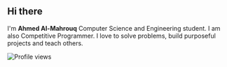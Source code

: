 ## Hi there
I'm **Ahmed Al-Mahrouq** Computer Science and Engineering student.
I am also Competitive Programmer. I love to solve problems, build purposeful projects
and teach others.

![Profile views](https://komarev.com/ghpvc/?username=Almahrouky&style=flat-square&color=blue)
